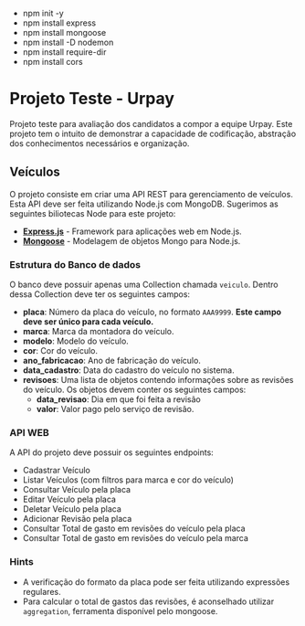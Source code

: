 - npm init -y
- npm install express
- npm install mongoose
- npm install -D nodemon
- npm install require-dir
- npm install cors

# Projeto Teste - Urpay

Projeto teste para avaliação dos candidatos a compor a equipe Urpay. Este projeto tem o intuito de demonstrar a capacidade de codificação, abstração dos conhecimentos necessários e organização.

## Veículos

O projeto consiste em criar uma API REST para gerenciamento de veículos. Esta API deve ser feita utilizando Node.js com MongoDB. Sugerimos as seguintes biliotecas Node para este projeto:

* [__Express.js__](https://expressjs.com/) - Framework para aplicações web em Node.js.
* [__Mongoose__](https://mongoosejs.com/) - Modelagem de objetos Mongo para Node.js.

### Estrutura do Banco de dados

O banco deve possuir apenas uma Collection chamada `veiculo`. Dentro dessa Collection deve ter os seguintes campos:

* __placa__: Número da placa do veículo, no formato `AAA9999`. **Este campo deve ser único para cada veículo.**
* __marca__: Marca da montadora do veículo.
* __modelo__: Modelo do veículo.
* __cor__: Cor do veículo.
* __ano_fabricacao__: Ano de fabricação do veículo.
* __data_cadastro__: Data do cadastro do veículo no sistema.
* __revisoes__: Uma lista de objetos contendo informações sobre as revisões do veículo. Os objetos devem conter os seguintes campos:
  * __data_revisao__: Dia em que foi feita a revisão
  * __valor__: Valor pago pelo serviço de revisão.
  
### API WEB

A API do projeto deve possuir os seguintes endpoints:
* Cadastrar Veículo
* Listar Veículos (com filtros para marca e cor do veículo)
* Consultar Veículo pela placa
* Editar Veículo pela placa
* Deletar Veículo pela placa
* Adicionar Revisão pela placa
* Consultar Total de gasto em revisões do veículo pela placa
* Consultar Total de gasto em revisões do veículo pela marca

### Hints

* A verificação do formato da placa pode ser feita utilizando expressões regulares.
* Para calcular o total de gastos das revisões, é aconselhado utilizar `aggregation`, ferramenta disponível pelo mongoose.


